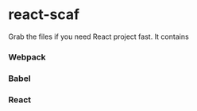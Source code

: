 # react-scaf

Grab the files if you need React project fast. It contains

### Webpack
### Babel
### React
